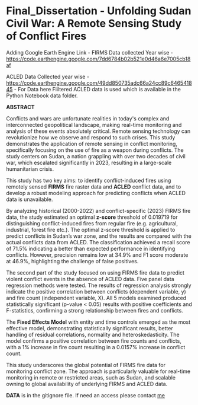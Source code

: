 # Final_Dissertation - Unfolding Sudan Civil War: A Remote Sensing Study of Conflict Fires


Adding Google Earth Engine Link - 
FIRMS Data collected Year wise -https://code.earthengine.google.com/7dd6784b02b521e0d46a6e7005cb18af


ACLED Data Collected year wise - https://code.earthengine.google.com/49dd850735adc66a24cc89c646541845 - For Data here Fiiltered ACLED data is used which is available in the Python Notebook data folder.

**ABSTRACT**

Conflicts and wars are unfortunate realities in today's complex and interconnected geopolitical landscape, making real-time monitoring and analysis of these events absolutely critical. Remote sensing technology can revolutionize how we observe and respond to such crises. This study demonstrates the application of remote sensing in conflict monitoring, specifically focusing on the use of fire as a weapon during conflicts. The study centers on Sudan, a nation grappling with over two decades of civil war, which escalated significantly in 2023, resulting in a large-scale humanitarian crisis.

This study has two key aims: to identify conflict-induced fires using remotely sensed **FIRMS** fire raster data and **ACLED** conflict data, and to develop a robust modeling approach for predicting conflicts when ACLED data is unavailable. 

By analyzing historical (2000-2022) and conflict-specific (2023) FIRMS fire data, the study estimated an optimal **z-score** threshold of 0.019719 for distinguishing conflict-induced fires from regular fire (e.g. agricultural, industrial, forest fire etc.). The optimal z-score threshold is applied to predict conflicts in Sudan’s war zone, and the results are compared with the actual conflicts data from ACLED. The classification achieved a recall score of 71.5% indicating a better than expected performance in identifying conflicts. However, precision remains low at 34.9% and F1 score moderate at 46.9%, highlighting the challenge of false positives.

The second part of the study focused on using FIRMS fire data to predict violent conflict events in the absence of ACLED data. Five panel data regression methods were tested. The results of regression analysis strongly indicate the positive correlation between conflicts (dependent variable, y) and fire count (independent variable, X). All 5 models examined produced statistically significant (p-value < 0.05) results with positive coefficients and F-statistics, confirming a strong relationship between fires and conflicts. 

The **Fixed Effects Model** with entity and time controls emerged as the most effective model, demonstrating statistically significant results, better handling of residual correlations, normality and heteroskedasticity. The model confirms a positive correlation between fire counts and conflicts, with a 1% increase in fire count resulting in a 0.0157% increase in conflict count.




This study underscores the global potential of FIRMS fire data for monitoring conflict zone. The approach is particularly valuable for real-time monitoring in remote or restricted areas, such as Sudan, and scalable owning to global availability of underlying FIRMS and ACLED data.



**DATA** is in the gitignore file. If need an access please contact [me](https://www.linkedin.com/in/sameerasiddiqui/)

